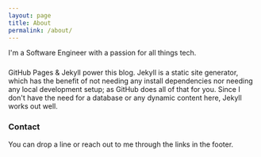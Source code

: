 ```yaml
---
layout: page
title: About
permalink: /about/
---
```


I'm a Software Engineer with a passion for all things tech.

### 

GitHub Pages & Jekyll power this blog. Jekyll is a static site generator, which has the benefit of not needing any install dependencies nor needing any local development setup; as GitHub does all of that for you. Since I don't have the need for a database or any dynamic content here, Jekyll works out well.

### Contact

You can drop a line or reach out to me through the links in the footer.